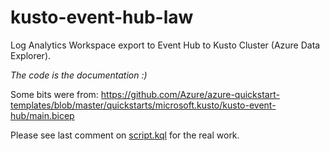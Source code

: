 # kusto-event-hub-law

Log Analytics Workspace export to Event Hub to Kusto Cluster (Azure Data Explorer).

*The code is the documentation :)*

Some bits were from: https://github.com/Azure/azure-quickstart-templates/blob/master/quickstarts/microsoft.kusto/kusto-event-hub/main.bicep

Please see last comment on [script.kql](/bicep/script.kql) for the real work.